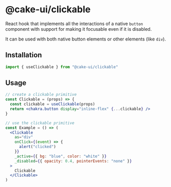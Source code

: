 # @cake-ui/clickable

React hook that implements all the interactions of a native `button` component
with support for making it focusable even if it is disabled.

It can be used with both native button elements or other elements (like `div`).

## Installation

```jsx
import { useClickable } from "@cake-ui/clickable"
```

## Usage

```jsx
// create a clickable primitive
const Clickable = (props) => {
  const clickable = useClickable(props)
  return <chakra.button display="inline-flex" {...clickable} />
}

// use the clickable primitive
const Example = () => (
  <Clickable
    as="div"
    onClick={(event) => {
      alert("clicked")
    }}
    _active={{ bg: "blue", color: "white" }}
    _disabled={{ opacity: 0.4, pointerEvents: "none" }}
  >
    Clickable
  </Clickable>
)
```
